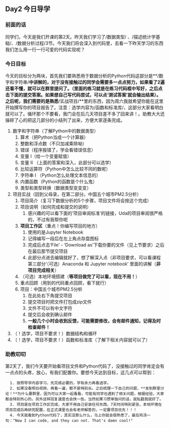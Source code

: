 ## Day2 今日导学

### 前面的话

同学们，今天是我们开课的第2天。昨天我们学习了/数据类型/ 、/描述统计学基础/、/数据分析过程/3节。今天我们将会深入到代码里，去看一下昨天学习的东西我们怎么用一行一行可爱的代码实现呢？

### 今日目标

今天的目标分为两块，首先我们要熟悉用于数据分析的Python代码这部分是**/数字和字符串/**中讲解的，对于没有接触过的同学会需要多一点点努力，如果看了2遍还看不懂，就可以在群里提问了。（里面的练习就是在练习代码框中写好，之后点击下面的提交答案。如果想自己写代码尝试，可以点‘测试答案’就会输出结果）。之后呢，我们需要的是熟悉**/实战项目/**里的东西，因为周六我就希望你能在这里开始撰写你的项目报告了。注意：选学内容为/函数和标准库/，这部分大家看明白就可以了。循环那个不要看，我门会在后几天项目差不多了回来讲！。助教大大还操碎了心的把这几部分的小结列了出来，方便大家逐条完成。

1. 数字和字符串（了解Python中的数据类型）
   1. 算术（把Python当成一个计算器）
   2. 整数和浮点数（不只加减乘除呦）
   3. 错误（程序报错了，学会看错误信息）
   4. 变量 I（给一个变量赋值）
   5. 变量 II （上面的答案和深入，此部分可以选学）
   6. 比较运算符（Python中怎么比较不同的数呢）
   7. 字符串 I （Python怎么处理文本信息的）
   8. 内置函数（Python的函数是个什么鬼）
   9. 类型和类型转换（数据类型变变变）
2. 项目实战（回到父母录，在第二部分。中国五个城市PM2.5分析）
   1. 项目简介（复习下数据分析的5个步骤，项目文件将会按这个完成）
   2. 项目说明（如何完成和提交的说明）
      1. 感兴趣的可以看下面的’项目审阅标准‘的链接，Uda的项目审阅很严格的，不过有我帮你呢
   3. **项目工作区**（重点！你编写项目的地方）
      1. 使用的是Jupyter Notebook
      2. 记得编写一段后在左上角点存盘图标
      3. 完成后点击‘File’ - ‘Download as’下载你要的文件（见上节要求）之后在最后那节提交项目
      4. 此部分点进去编辑就好了，想了解深入点（非项目要求，可以看课程第三部分‘（可选）Anaconda 和 Jupyter notebook’ 里面的讲解（**非项目完成相关**）
   4. （可选）本地环境搭建（**等项目做完了可以看，现在不用！**）
   5. 重点回顾（用到的代码重点回顾，看下就行）
   6. 项目：中国五个城市PM2.5分析
      1. 在此处右下角提交项目
      2. 提交项目时把文件打包成zip文件
      3. 文件不可以有中文字符
      4. 提交后会收到确认邮件
      5. **一般几个小时会收到反馈，可能需要修改，会有邮件通知，记得及时检查邮件！**
3. （！选学，项目不要求！）数据结构和循环
4. （！选学，项目不要求！）函数和标准库（了解下相关内容就可以了）

### 助教叨叨

第2天了，我们今天要开始看项目文件和Python代码了，没接触过的同学肯定会有一点点的头疼，放心，有我们配置你。要想今天达到目标，这几点可以帮到：

      1. 按照导学内容学习，先完成必要的，学有余力再看选学。
      2. 如果没看明白视频，再看一遍，都不是特别长。之后梳理一下自己的问题，**发到群里讨论！**为什么要群里，因为可以大家一起看看，可能有同学也遇到了相关问题，根据经验，大家都会特别热心的。另外这样回复速度也会快一些。当然如果习惯单独问的话，就私戳我就好了。
      3. 项目是在项目工作区完成，大家不用自己安装任何东西，7天时间特别紧张，本地环境在项目完成后再研究配置，在正式课里也会有老师解答的，一定要项目优先！！！
      4. 今天就看到Python代码了，其实没那么什么，马上你就会很熟悉了，最后鸡汤一句："Now I can code, and they can not. That's damn cool!"

